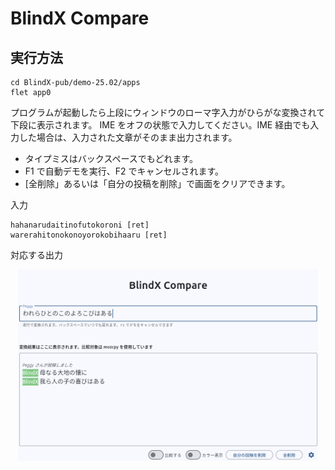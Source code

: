 # BlindX Compare

## 実行方法

```
cd BlindX-pub/demo-25.02/apps
flet app0
```
プログラムが起動したら上段にウィンドウのローマ字入力がひらがな変換されて下段に表示されます。
IME をオフの状態で入力してください。IME 経由でも入力した場合は、入力された文章がそのまま出力されます。

- タイプミスはバックスペースでもどれます。
- F1 で自動デモを実行、F2 でキャンセルされます。
- [全削除」あるいは「自分の投稿を削除」で画面をクリアできます。

入力

```
hahanarudaitinofutokoroni [ret]
warerahitonokonoyorokobihaaru [ret]
```

対応する出力

<p align="center">
    <img src="../../../screenshots/app0-0.png" width="480">
</p>







